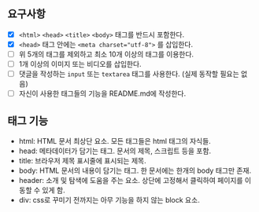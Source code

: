 ## 요구사항 

- [x]  `<html>` `<head>` `<title>`  `<body>` 태그를 반드시 포함한다. 
- [x]  `<head>` 태그 안에는 `<meta charset="utf-8">` 를 삽입한다.
- [ ]  위 5개의 태그를 제외하고 최소 10개 이상의 태그를 이용한다.
- [ ]  1개 이상의 이미지 또는 비디오를 삽입한다.
- [ ]  댓글을 작성하는 `input` 또는 `textarea` 태그를 사용한다. (실제 동작할 필요는 없음)
- [ ]  자신이 사용한 태그들의 기능을 README.md에 작성한다.

## 태그 기능
- html: HTML 문서 최상단 요소. 모든 태그들은 html 태그의 자식들.
- head: 메타데이터가 담기는 태그. 문서의 제목, 스크립트 등을 포함.
- title: 브라우저 제목 표시줄에 표시되는 제목.
- body: HTML 문서의 내용이 담기는 태그. 한 문서에는 한개의 body 태그만 존재.
- header: 소개 및 탐색에 도움을 주는 요소. 상단에 고정해서 클릭하여 페이지를 이동할 수 있게 함.
- div: css로 꾸미기 전까지는 아무 기능을 하지 않는 block 요소. 